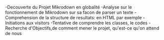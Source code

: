 -Decouverte du Projet Mikrodown en globalité
-Analyse sur le fonctionnement de Mikrodown sur sa facon de parser un texte
-Comprehension de la structure de resultats: en HTML par exemple 
-Initiations aux visitors 
-Tentative de comprendre les classes, le codes
-Recherche d'Objectifs,de comment mener le projet, qu'est-ce qu'on attend de nous